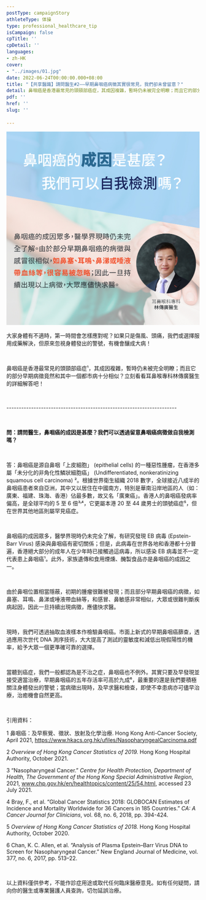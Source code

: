 ```yaml
---
postType: campaignStory
athleteType: 体操
type: professional_healthcare_tip
isCampaign: false
cpTitle: ''
cpDetail: ''
languages:
- zh-HK
cover:
- "../images/01.jpg"
date: 2022-06-24T00:00:00.000+08:00
title: "【共享醫識】請問醫生#2——早期鼻咽癌病徵其實很常見，我們卻未曾留意？"
detail: 鼻咽癌是香港最常見的頭頸部癌症，其成因複雜，暫時仍未被完全明瞭；而且它的部分早期病徵竟然和其中一個都市病十分相似？立刻看看耳鼻喉專科林傳廣醫生的詳細解答吧！
pdf: ''
href: ''
slug: ''

---
```

![](../images/01-01.jpg)

大家身體有不適時，第一時間會怎樣應對呢？如果只是傷風、頭痛，我們或選擇服用成藥解決，但原來忽視身體發出的警號，有機會釀成大病！

<br/>

鼻咽癌是香港最常見的頭頸部癌症¹，其成因複雜，暫時仍未被完全明瞭；而且它的部分早期病徵竟然和其中一個都市病十分相似？立刻看看耳鼻喉專科林傳廣醫生的詳細解答吧！

<br/>

\---------------------------------------------------------------------

<br/>

**問：請問醫生，鼻咽癌的成因是甚麼？我們可以透過留意鼻咽癌病徵做自我檢測嗎？**

<br/>

答：鼻咽癌是源自鼻咽「上皮細胞」 (epithelial cells) 的一種惡性腫瘤，在香港多屬「未分化的非角化性鱗狀細胞癌」 (Undifferentiated, nonkeratinizing squamous cell carcinoma) ²。根據世界衛生組織 2018 數字，全球接近八成半的鼻咽癌患者來自亞洲，其中又以居住在中國南方，特別是華南沿岸地區的人（如：廣東、福建、珠海、香港）佔最多數，故又名「廣東癌」。香港人的鼻咽癌發病率偏高，是全球平均的 5 至 6 倍³˒⁴，它更屬本港 20 至 44 歲男士的頭號癌症⁵，但在世界其他地區則屬罕見癌症。

<br/>

鼻咽癌的成因眾多，醫學界現時仍未完全了解，有研究發現 EB 病毒 (Epstein-Barr Virus) 感染與鼻咽癌有密切關係；但是，此病毒在世界各地和香港都十分普遍，香港絕大部分的成年人在少年時已接觸過這病毒，所以感染 EB 病毒並不一定代表患上鼻咽癌¹。此外，家族遺傳和食用煙燻、醃製食品亦是鼻咽癌的成因之一。

<br/>

由於鼻咽位置相當隱蔽，初期的腫瘤很難被發現；而且部分早期鼻咽癌的病徵，如鼻塞、耳鳴、鼻涕或唾液帶血絲等，和感冒、鼻敏感非常相似，大眾或很難判斷疾病起因，因此一旦持續出現病徵，應儘快求醫。

<br/>

現時，我們可透過抽取血液樣本作檢驗鼻咽癌。市面上新式的早期鼻咽癌篩查，透過應用次世代 DNA 測序技術，大大提高了測試的靈敏度和減低出現假陽性的機率，給予大眾一個更準確可靠的選擇。

<br/>

當聽到癌症，我們一般都認為是不治之症，鼻咽癌也不例外。其實只要及早發現並接受適當治療，早期鼻咽癌的五年存活率可高於九成⁶，最重要的還是我們要積極關注身體發出的警號；當病徵出現時，及早求醫和檢查，即使不幸患病亦可儘早治療，治癒機會自然更高。

<br/>

引用資料：

1 鼻咽癌：及早察覺、徵狀、放射及化學治療. Hong Kong Anti-Cancer Society, April 2021, https://www.hkacs.org.hk/ufiles/NasopharyngealCarcinoma.pdf

2 _Overview of Hong Kong Cancer Statistics of 2019._ Hong Kong Hospital Authority, October 2021.

3 “Nasopharyngeal Cancer.” _Centre for Health Protection, Department of Health, The Government of the Hong Kong Special Administrative Region_, 2021, www.chp.gov.hk/en/healthtopics/content/25/54.html, accessed 23 July 2021.

4 Bray, F., et al. “Global Cancer Statistics 2018: GLOBOCAN Estimates of Incidence and Mortality Worldwide for 36 Cancers in 185 Countries.” _CA: A Cancer Journal for Clinicians_, vol. 68, no. 6, 2018, pp. 394-424.

5 _Overview of Hong Kong Cancer Statistics of 2018._ Hong Kong Hospital Authority, October 2020.

6 Chan, K. C. Allen, et al. “Analysis of Plasma Epstein–Barr Virus DNA to Screen for Nasopharyngeal Cancer.” New England Journal of Medicine, vol. 377, no. 6, 2017, pp. 513–22.

<br/>

以上資料僅供參考，不能作診症用途或取代任何臨床醫療意見。如有任何疑問，請向你的醫生或專業醫護人員查詢，切勿延誤治療。